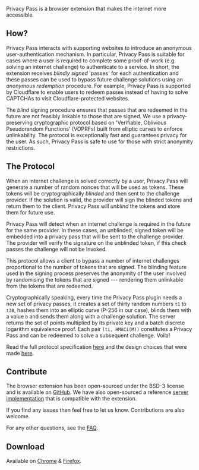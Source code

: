 Privacy Pass is a browser extension that makes the internet more accessible.

## How?

Privacy Pass interacts with supporting websites to introduce an anonymous user-authentication mechanism. In particular, Privacy Pass is suitable for cases where a user is required to complete some proof-of-work (e.g. solving an internet challenge) to authenticate to a service. In short, the extension receives *blindly signed* 'passes' for each authentication and these passes can be used to bypass future challenge solutions using an *anonymous redemption* procedure.  For example, Privacy Pass is supported by Cloudflare to enable users to redeem passes instead of having to solve CAPTCHAs to visit Cloudflare-protected websites.

The *blind* signing procedure ensures that passes that are redeemed in the future are not feasibly linkable to those that are signed. We use a privacy-preserving cryptographic protocol based on 'Verifiable, Oblivious Pseudorandom Functions' (VOPRFs) built from elliptic curves to enforce unlinkability. The protocol is exceptionally fast and guarantees privacy for the user. As such, Privacy Pass is safe to use for those with strict anonymity restrictions.

## The Protocol

When an internet challenge is solved correctly by a user, Privacy Pass will generate a number of random nonces that will be used as tokens. These tokens will be cryptographically *blinded* and then sent to the challenge provider. If the solution is valid, the provider will sign the blinded tokens and return them to the client. Privacy Pass will *unblind* the tokens and store them for future use.

Privacy Pass will detect when an internet challenge is required in the future for the same provider. In these cases, an unblinded, signed token will be embedded into a privacy pass that will be sent to the challenge provider. The provider will verify the signature on the unblinded token, if this check passes the challenge will not be invoked.

This protocol allows a client to bypass a number of internet challenges proportional to the number of tokens that are signed. The blinding feature used in the signing process preserves the anonymity of the user involved by randomising the tokens that are signed --- rendering them unlinkable from the tokens that are redeemed.

Cryptographically speaking, every time the Privacy Pass plugin needs a new set of privacy passes, it creates a set of thirty random numbers `t1` to `t30`, hashes them into an elliptic curve (P-256 in our case), blinds them with a value `b` and sends them along with a challenge solution. The server returns the set of points multiplied by its private key and a batch discrete logarithm equivalence proof. Each pair `(ti, HMACi(M))` constitutes a Privacy Pass and can be redeemed to solve a subsequent challenge. Voila!

Read the full protocol specification [here](https://github.com/privacypass/challenge-bypass-extension/blob/master/PROTOCOL.md) and the design choices that were made [here](https://privacypass.github.io/protocol).

## Contribute

The browser extension has been open-sourced under the BSD-3 license and is available on [GitHub](https://github.com/privacypass/challenge-bypass-extension). We have also open-sourced a reference [server implementation](https://github.com/privacypass/challenge-bypass-server) that is compatible with the extension.

If you find any issues then feel free to let us know. Contributions are also welcome. 

For any other questions, see the [FAQ](https://privacypass.github.io/faq).

## Download

Available on [Chrome](https://chrome.google.com/webstore/detail/privacy-pass/ajhmfdgkijocedmfjonnpjfojldioehi) & [Firefox](https://addons.mozilla.org/en-US/firefox/addon/privacy-pass/).
